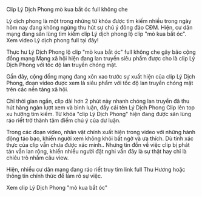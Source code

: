 Clip Lý Dịch Phong mò kua bắt óc full không che

Lý dịch phong là một trong những từ khóa được tìm kiếm nhiều trong ngày hôm nay đang không ngừng thu hút sự chú ý đông đảo CĐM. Hiện, cư dân mạng đang săn lùng tìm kiếm clip Lý dịch phong lộ clip "mò kua bắt óc". Xem video Lý dịch phong full tại đây!

Thực hư Lý Dịch Phong lộ clip "mò kua bắt óc" full không che gây bão cộng đồng mạng
Mạng xã hội hiện đang lan truyền siêu phẩm được cho là clip Lý Dịch Phong với tốc độ lan truyền chóng mặt.

Gần đây, cộng đồng mạng đang xôn xao trước sự xuất hiện của clip Lý Dịch Phong, đoạn video được xem là siêu phẩm với tốc độ lan truyền chóng mặt trên các nền tảng xã hội.

Chỉ thời gian ngắn, clip dài hơn 2 phút này nhanh chóng lan truyền đã thu hút hàng ngàn lượt xem và bình luận, đẩy cái tên Lý Dịch Phong Clip lên top xu hướng tìm kiếm. Từ khóa "clip Lý Dịch Phong" hiện đang được săn lùng ráo riết trở thành tâm điểm chú ý của dư luận.

Trong các đoạn video, nhân vật chính xuất hiện trong video với những hành động táo bạo, khiến người xem không khỏi bất ngờ và ưa thích. Dù tính xác thực của clip vẫn chưa được xác minh.. Nhưng tin đồn về việc clip bị phát tán vẫn lan rộng, khiến nhiều người đặt nghi vấn đây là sự thật hay chỉ là chiêu trò nhằm câu view. 

Hiện, nhiều cư dân mạng đang ráo riết truy tìm link full Thu Hương hoặc thông tin chính thức để làm rõ sự việc.

Xem clip Lý Dịch Phong "mò kua bắt óc"

